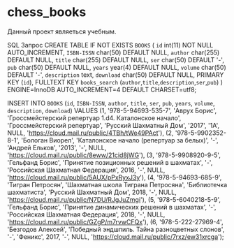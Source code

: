 # chess_books

Данный проект являеться учебным.

SQL Запрос
CREATE TABLE IF NOT EXISTS `BOOKS` (
  `id` int(11) NOT NULL AUTO_INCREMENT,
  `ISBN-ISSN` char(50) DEFAULT NULL,
  `author` char(255) DEFAULT NULL,
  `title` char(255) DEFAULT NULL,
  `ser` char(50) DEFAULT '-',
  `pub` char(50) DEFAULT NULL,
  `years` year(4) DEFAULT NULL,
  `volume` char(50) DEFAULT '-',
  `description` text,
  `download` char(50) DEFAULT NULL,
  PRIMARY KEY (`id`),
  FULLTEXT KEY `books_search` (`author`,`title`,`description`,`ser`,`pub`)
) ENGINE=InnoDB AUTO_INCREMENT=4 DEFAULT CHARSET=utf8;

INSERT INTO `BOOKS` (`id`, `ISBN-ISSN`, `author`, `title`, `ser`, `pub`, `years`, `volume`, `description`, `download`) VALUES
	(1, '978-5-94693-535-7', 'Аврух Борис', 'Гроссмейстерский репертуар 1.d4. Каталонское начало', 'Гроссмейстерский репертуар', 'Русский Шахматный Дом', '2017', '1A', NULL, 'https://cloud.mail.ru/public/4TBh/tWe49PAct'),
	(2, '978-5-9902352-8-1', 'Бологан Виорел', 'Каталонское начало (репертуар за белых)', '-', 'Андрей Ельков', '2013', '-', NULL, 'https://cloud.mail.ru/public/8eww/21cid8jWG'),
	(3, '978-5-9908920-9-5', 'Гельфанд Борис', 'Принятие позиционных решений в шахматах', '-', 'Российская Шахматная Федерация', 2016, '-', NULL, 'https://cloud.mail.ru/public/5AUX/pPxRyxJ3y'),
	(4, '978-5-94693-685-9', 'Тигран Петросян', 'Шахматная школа Тиграна Петросяна', 'Библиотечка шахматиста', 'Русский Шахматный Дом', 2018, '-', NULL, 'https://cloud.mail.ru/public/N7DU/RJgJuZmgi'),
	(5, '978-5-6040218-5-9', 'Гельфанд Борис', 'Принятие динамических решений в шахматах', '-', 'Российская Шахматная Федерация', 2018, '-', NULL, 'https://cloud.mail.ru/public/GZgP/m7rvwCFQx'),
	(6, '978-5-222-27969-4', 'Безгодов Алексей', 'Победный эндшпиль. Тайна разноцветных слонов', '-', 'Феникс', 2017, '-', NULL, 'https://cloud.mail.ru/public/7rxz/ew31xrcga');
